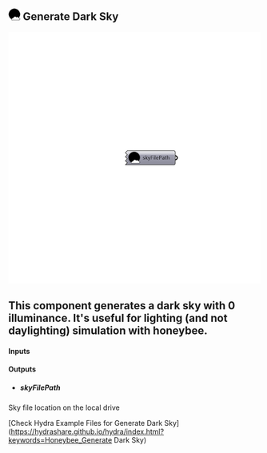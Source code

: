 ## ![](../../images/icons/Generate_Dark_Sky.png) Generate Dark Sky

![](../../images/components/Generate_Dark_Sky.png)

This component generates a dark sky with 0 illuminance.
 It's useful for lighting (and not daylighting) simulation with honeybee.
 -
 

#### Inputs

#### Outputs
* ##### skyFilePath
Sky file location on the local drive


[Check Hydra Example Files for Generate Dark Sky](https://hydrashare.github.io/hydra/index.html?keywords=Honeybee_Generate Dark Sky)